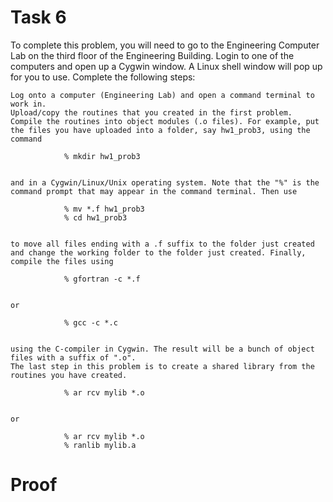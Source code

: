 # Task 6
To complete this problem, you will need to go to the Engineering Computer Lab on the third floor of the Engineering Building. Login to one of the computers and open up a Cygwin window. A Linux shell window will pop up for you to use. Complete the following steps:

    Log onto a computer (Engineering Lab) and open a command terminal to work in.
    Upload/copy the routines that you created in the first problem.
    Compile the routines into object modules (.o files). For example, put the files you have uploaded into a folder, say hw1_prob3, using the command

                % mkdir hw1_prob3
              

    and in a Cygwin/Linux/Unix operating system. Note that the "%" is the command prompt that may appear in the command terminal. Then use

                % mv *.f hw1_prob3
                % cd hw1_prob3
              

    to move all files ending with a .f suffix to the folder just created and change the working folder to the folder just created. Finally, compile the files using

                % gfortran -c *.f
              

    or

                % gcc -c *.c
              

    using the C-compiler in Cygwin. The result will be a bunch of object files with a suffix of ".o".
    The last step in this problem is to create a shared library from the routines you have created.

                % ar rcv mylib *.o
              

    or

                % ar rcv mylib *.o
                % ranlib mylib.a
              

# Proof
